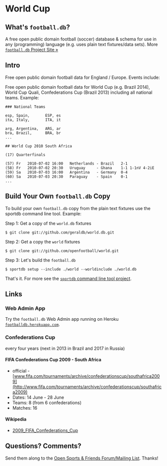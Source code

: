 # World Cup

## What's `football.db`?

A free open public domain football (soccer) database & schema
for use in any (programming) language
(e.g. uses plain text fixtures/data sets).
More [`football.db` Project Site »](http://openfootball.github.io)

## Intro

Free open public domain football data for England / Europe. Events include:


Free open public domain football data for World Cup (e.g. Brazil 2014), World Cup Quali,
Confederations Cup (Brazil 2013) including all national teams. Example:

~~~
### National Teams

esp, Spain,       ESP, es
ita, Italy,       ITA, it

arg, Argentina,   ARG, ar
bra, Brazil,      BRA, br
...
~~~

~~~
## World Cup 2010 South Africa

(17) Quarterfinals

(57) Fr   2010-07-02 16:00   Netherlands - Brazil   2-1
(58) Fr   2010-07-02 20:30   Uruguay     - Ghana    1-1 1-1nV 4-2iE
(59) Sa   2010-07-03 16:00   Argentina   - Germany  0-4
(60) Sa   2010-07-03 20:30   Paraguay    - Spain    0-1
...
~~~


## Build Your Own `football.db` Copy

To build your own `football.db` copy from the plain text fixtures
use the sportdb command line tool. Example:

Step 1:  Get a copy of the `world.db` fixtures

    $ git clone git://github.com/geraldb/world.db.git

Step 2:  Get a copy the `world` fixtures

    $ git clone git://github.com/openfootball/world.git

Step 3:  Let's build the `football.db`

    $ sportdb setup --include ./world --worldinclude ./world.db

That's it. For more
see the [`sportdb` command line tool project](https://github.com/geraldb/sport.db.ruby).


## Links

### Web Admin App

Try the `football.db` Web Admin app running on Heroku
[`footballdb.herokuapp.com`](http://footballdb.herokuapp.com).


### Confederations Cup

every four years (next in 2013 in Brazil and 2017 in Russia)

#### FIFA Confederations Cup 2009 - South Africa

- official - [www.fifa.com/tournaments/archive/confederationscup/southafrica2009](http://www.fifa.com/tournaments/archive/confederationscup/southafrica2009)
- Dates:  14 June - 28 June
- Teams:  8 (from 6 confederations)
- Matches: 16


#### Wikipedia

- [2009_FIFA_Confederations_Cup](http://en.wikipedia.org/wiki/2009_FIFA_Confederations_Cup)






## Questions? Comments?

Send them along to the
[Open Sports & Friends Forum/Mailing List](http://groups.google.com/group/opensport).
Thanks!

